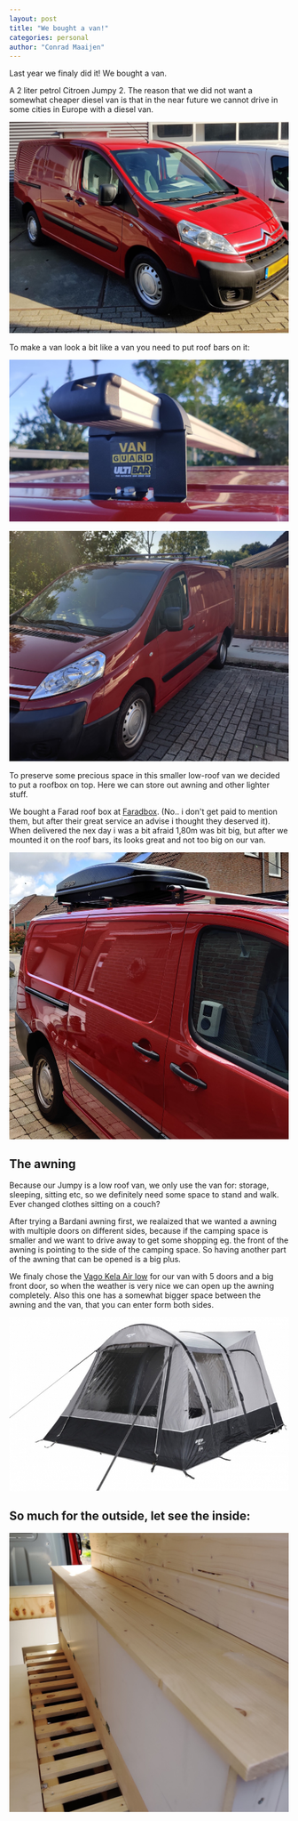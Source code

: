 ```yaml
---
layout: post
title: "We bought a van!"
categories: personal
author: "Conrad Maaijen"
---
```


Last year we finaly did it! We bought a van.

<!--more-->

A 2 liter petrol Citroen Jumpy 2. The reason that we did not want
a somewhat cheaper diesel van is that in the near future we cannot drive in some cities in Europe with a diesel van.

![In front of the car dealer](/assets/jumpy/bought-a-van.jpg)

To make a van look a bit like a van you need to put roof bars on it:

![First: the bars](/assets/jumpy/ulti-bars.jpg)

![The result with bars](/assets/jumpy/jumpy.jpg)

To preserve some precious space in this smaller low-roof van we decided to put a roofbox on top. Here we can store out awning and other lighter stuff.

We bought a Farad roof box at [Faradbox](https://www.faradbox.nl). (No.. i don't get paid to mention them, but after their great service an advise i thought they deserved it). When delivered the nex day i was a bit afraid 1,80m was bit big, but after we mounted it on the roof bars, its looks great and not too big on our van.

![The Roofbox](/assets/jumpy/our-jumpy.jpg)

## The awning

Because our Jumpy is a low roof van, we only use the van for:
storage, sleeping, sitting etc, so we definitely need some space to stand and walk. Ever changed clothes sitting on a couch?

After trying a Bardani awning first, we realaized that we wanted a awning with multiple doors on different sides, because if the camping space is smaller and we want to drive away to get some shopping eg. the front of the awning is pointing to the side of the camping space. So having another part of the awning that can be opened is a big plus.

We finaly chose the [Vago Kela Air low](https://www.vango.co.uk/nl/awnings/150-kela-v-air-low.html) for our van with 5 doors and a big front door, so when the weather is very nice we can open up the awning completely. Also this one has a somewhat bigger space between the awning and the van, that you can enter form both sides.

![](/assets/jumpy/vango-kela-low-awning.jpg)

## So much for the outside, let see the inside:

![Our side-table](/assets/jumpy/side-table.jpg)
